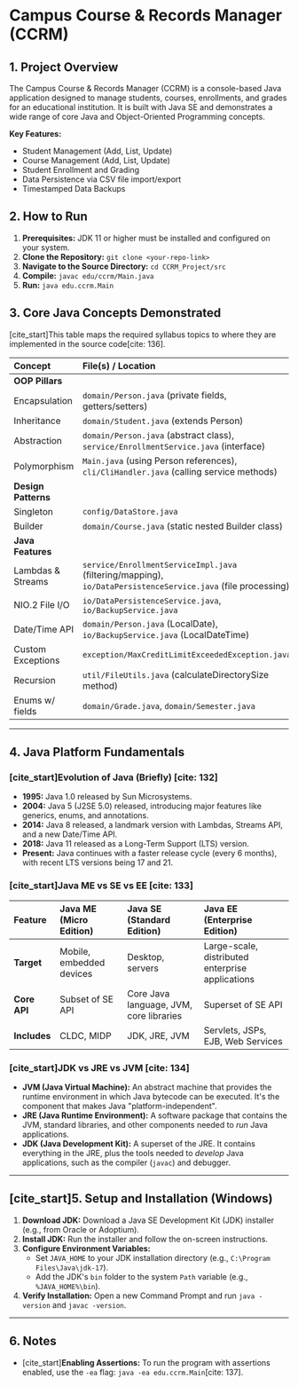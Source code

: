 # Campus Course & Records Manager (CCRM)

## 1. Project Overview

The Campus Course & Records Manager (CCRM) is a console-based Java application designed to manage students, courses, enrollments, and grades for an educational institution. It is built with Java SE and demonstrates a wide range of core Java and Object-Oriented Programming concepts.

**Key Features:**
- Student Management (Add, List, Update)
- Course Management (Add,  List, Update)
- Student Enrollment and Grading
- Data Persistence via CSV file import/export
- Timestamped Data Backups

## 2. How to Run

1.  **Prerequisites:** JDK 11 or higher must be installed and configured on your system.
2.  **Clone the Repository:** `git clone <your-repo-link>`
3.  **Navigate to the Source Directory:** `cd CCRM_Project/src`
4.  **Compile:** `javac edu/ccrm/Main.java`
5.  **Run:** `java edu.ccrm.Main`

## 3. Core Java Concepts Demonstrated

[cite_start]This table maps the required syllabus topics to where they are implemented in the source code[cite: 136].

| Concept | File(s) / Location |
| :--- | :--- |
| **OOP Pillars** | |
| Encapsulation | `domain/Person.java` (private fields, getters/setters) |
| Inheritance | `domain/Student.java` (extends Person) |
| Abstraction | `domain/Person.java` (abstract class), `service/EnrollmentService.java` (interface) |
| Polymorphism | `Main.java` (using Person references), `cli/CliHandler.java` (calling service methods) |
| **Design Patterns** | |
| Singleton | `config/DataStore.java` |
| Builder | `domain/Course.java` (static nested Builder class) |
| **Java Features** | |
| Lambdas & Streams | `service/EnrollmentServiceImpl.java` (filtering/mapping), `io/DataPersistenceService.java` (file processing) |
| NIO.2 File I/O | `io/DataPersistenceService.java`, `io/BackupService.java` |
| Date/Time API | `domain/Person.java` (LocalDate), `io/BackupService.java` (LocalDateTime) |
| Custom Exceptions | `exception/MaxCreditLimitExceededException.java` |
| Recursion | `util/FileUtils.java` (calculateDirectorySize method) |
| Enums w/ fields | `domain/Grade.java`, `domain/Semester.java` |

---

## 4. Java Platform Fundamentals

### [cite_start]Evolution of Java (Briefly) [cite: 132]
- **1995:** Java 1.0 released by Sun Microsystems.
- **2004:** Java 5 (J2SE 5.0) released, introducing major features like generics, enums, and  annotations.
- **2014:** Java 8 released, a landmark version with Lambdas, Streams API, and a new Date/Time API.
- **2018:** Java 11 released as a Long-Term Support (LTS) version.
- **Present:** Java continues with a faster release cycle (every 6 months), with recent LTS versions being 17 and 21.

### [cite_start]Java ME vs SE vs EE [cite: 133]

| Feature | Java ME (Micro Edition) | Java SE (Standard Edition) | Java EE (Enterprise Edition) |
| :--- | :--- | :--- | :--- |
| **Target** | Mobile, embedded  devices | Desktop, servers | Large-scale, distributed enterprise applications |
| **Core API** | Subset of SE API | Core Java language, JVM, core libraries | Superset of SE API |
| **Includes** | CLDC, MIDP | JDK, JRE, JVM | Servlets, JSPs, EJB, Web Services|

### [cite_start]JDK vs JRE vs JVM [cite: 134]
- **JVM (Java Virtual Machine):** An abstract machine that provides the runtime environment in which Java bytecode can be executed. It's the component that makes Java "platform-independent".
- **JRE (Java Runtime Environment):** A software package that contains the JVM, standard libraries, and other components needed to *run* Java applications.
- **JDK (Java Development Kit):** A superset of the JRE. It contains everything in the JRE, plus the tools needed to *develop* Java applications, such as the compiler (`javac`) and debugger.

---

## [cite_start]5. Setup and Installation (Windows) 

1.  **Download JDK:** Download a Java SE Development Kit (JDK) installer (e.g., from Oracle or Adoptium).
2.  **Install JDK:** Run the installer and follow the on-screen instructions.
3.  **Configure Environment Variables:**
    -   Set `JAVA_HOME` to your JDK installation directory (e.g., `C:\Program Files\Java\jdk-17`).
    -   Add the  JDK's `bin` folder to the system `Path` variable (e.g., `%JAVA_HOME%\bin`).
4.  **Verify Installation:** Open a new Command Prompt and run `java -version` and `javac -version`.

****

## 6. Notes

- [cite_start]**Enabling Assertions:** To run the program with assertions enabled,  use the `-ea` flag: `java -ea edu.ccrm.Main`[cite: 137].
